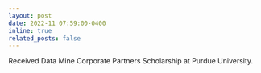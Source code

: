 ```yaml
---
layout: post
date: 2022-11 07:59:00-0400
inline: true
related_posts: false
---
```


Received Data Mine Corporate Partners Scholarship at Purdue University.
